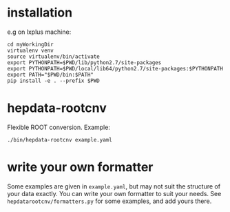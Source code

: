 # installation 
e.g on lxplus machine:
```
cd myWorkingDir 
virtualenv venv
source virtualenv/bin/activate
export PYTHONPATH=$PWD/lib/python2.7/site-packages
export PYTHONPATH=$PWD/local/lib64/python2.7/site-packages:$PYTHONPATH
export PATH="$PWD/bin:$PATH"
pip install -e . --prefix $PWD
```
# hepdata-rootcnv

Flexible ROOT conversion. Example:
```
./bin/hepdata-rootcnv example.yaml 
```

# write your own formatter
Some examples are given in `example.yaml`, but may not suit the structure of your data exactly.
You can write your own formatter to suit your needs. See `hepdatarootcnv/formatters.py` for some examples, and add yours there. 
